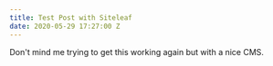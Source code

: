 ```yaml
---
title: Test Post with Siteleaf
date: 2020-05-29 17:27:00 Z
---
```


Don't mind me trying to get this working again but with a nice CMS.